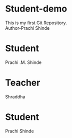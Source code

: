 # Student-demo
This is my first Git Repository.
<br>
<This is my first Git and GitHub Demo>
Author-Prachi Shinde
# Student
Prachi .M. Shinde

# Teacher
Shraddha

# Student
Prachi Shinde